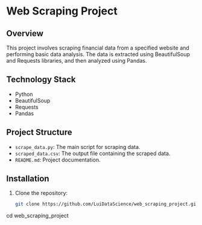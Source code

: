 # Web Scraping Project

## Overview
This project involves scraping financial data from a specified website and performing basic data analysis. The data is extracted using BeautifulSoup and Requests libraries, and then analyzed using Pandas.

## Technology Stack
- Python
- BeautifulSoup
- Requests
- Pandas

## Project Structure
- `scrape_data.py`: The main script for scraping data.
- `scraped_data.csv`: The output file containing the scraped data.
- `README.md`: Project documentation.

## Installation
1. Clone the repository:
   ```bash
   git clone https://github.com/LuiDataScience/web_scraping_project.git
cd web_scraping_project

  
